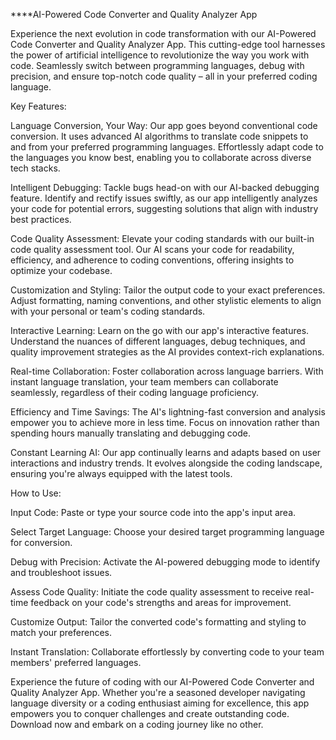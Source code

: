 ****AI-Powered Code Converter and Quality Analyzer App

Experience the next evolution in code transformation with our AI-Powered Code Converter and Quality Analyzer App. This cutting-edge tool harnesses the power of artificial intelligence to revolutionize the way you work with code. Seamlessly switch between programming languages, debug with precision, and ensure top-notch code quality – all in your preferred coding language.

Key Features:

Language Conversion, Your Way: Our app goes beyond conventional code conversion. It uses advanced AI algorithms to translate code snippets to and from your preferred programming languages. Effortlessly adapt code to the languages you know best, enabling you to collaborate across diverse tech stacks.

Intelligent Debugging: Tackle bugs head-on with our AI-backed debugging feature. Identify and rectify issues swiftly, as our app intelligently analyzes your code for potential errors, suggesting solutions that align with industry best practices.

Code Quality Assessment: Elevate your coding standards with our built-in code quality assessment tool. Our AI scans your code for readability, efficiency, and adherence to coding conventions, offering insights to optimize your codebase.

Customization and Styling: Tailor the output code to your exact preferences. Adjust formatting, naming conventions, and other stylistic elements to align with your personal or team's coding standards.

Interactive Learning: Learn on the go with our app's interactive features. Understand the nuances of different languages, debug techniques, and quality improvement strategies as the AI provides context-rich explanations.

Real-time Collaboration: Foster collaboration across language barriers. With instant language translation, your team members can collaborate seamlessly, regardless of their coding language proficiency.

Efficiency and Time Savings: The AI's lightning-fast conversion and analysis empower you to achieve more in less time. Focus on innovation rather than spending hours manually translating and debugging code.

Constant Learning AI: Our app continually learns and adapts based on user interactions and industry trends. It evolves alongside the coding landscape, ensuring you're always equipped with the latest tools.

How to Use:

Input Code: Paste or type your source code into the app's input area.

Select Target Language: Choose your desired target programming language for conversion.

Debug with Precision: Activate the AI-powered debugging mode to identify and troubleshoot issues.

Assess Code Quality: Initiate the code quality assessment to receive real-time feedback on your code's strengths and areas for improvement.

Customize Output: Tailor the converted code's formatting and styling to match your preferences.

Instant Translation: Collaborate effortlessly by converting code to your team members' preferred languages.

Experience the future of coding with our AI-Powered Code Converter and Quality Analyzer App. Whether you're a seasoned developer navigating language diversity or a coding enthusiast aiming for excellence, this app empowers you to conquer challenges and create outstanding code. Download now and embark on a coding journey like no other.
